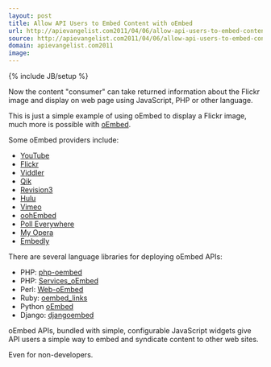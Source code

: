 ```yaml
---
layout: post
title: Allow API Users to Embed Content with oEmbed
url: http://apievangelist.com2011/04/06/allow-api-users-to-embed-content-with-oembed/
source: http://apievangelist.com2011/04/06/allow-api-users-to-embed-content-with-oembed/
domain: apievangelist.com2011
image: 
---
```

{% include JB/setup %}
<p></p>
<script src="https://gist.github.com/905187.js?file=oEmbed%20Return%20Example"></script><p></p>
Now the content "consumer" can take returned information about the Flickr image and display on web page using JavaScript, PHP or other language.<p></p>
This is just a simple example of using oEmbed to display a Flickr image, much more is possible with <a title="oEmbed" href="http://woorkup.com/2010/01/16/emerging-techniques-every-web-developer-should-know/">oEmbed</a>.<p></p>
Some oEmbed providers include:<img src="http://kinlane-productions.s3.amazonaws.com/oembed/oEmbed.jpg" alt="" align="right" />
<ul class="mainlist">
	<li><a title="Youtube" href="http://www.youtube.com/">YouTube</a></li>
	<li><a title="Flickr" href="http://www.flickr.com/">Flickr</a></li>
	<li><a title="Viddler" href="http://www.viddler.com/">Viddler</a></li>
	<li><a title="Qik" href="http://qik.com/">Qik</a></li>
	<li><a title="Revision3" href="http://revision3.com/">Revision3</a></li>
	<li><a title="Hulu" href="http://www.hulu.com/">Hulu</a></li>
	<li><a title="Vimeo" href="http://vimeo.com/">Vimeo</a></li>
	<li><a title="oohEmbed" href="http://oohembed.com/">oohEmbed</a></li>
	<li><a title="Poll Everywhere" href="http://www.polleverywhere.com/">Poll Everywhere</a></li>
	<li><a title="My Opera" href="http://my.opera.com/">My Opera</a></li>
	<li><a title="Embedly" href="http://api.embed.ly">Embedly</a></li>
</ul>
There are several language libraries for deploying oEmbed APIs:
<ul class="mainlist">
	<li>PHP: <a title="php-oembed" href="http://code.google.com/p/php-oembed/">php-oembed</a></li>
	<li>PHP: <a title="Services-oEmbed" href="http://pear.php.net/package/Services_oEmbed">Services_oEmbed</a></li>
	<li>Perl: <a title="Web-oEmbed" href="http://search.cpan.org/~miyagawa/Web-oEmbed/">Web-oEmbed</a></li>
	<li>Ruby: <a title="oembed_links" href="http://github.com/netshade/oembed_links">oembed_links</a></li>
	<li>Python <a title="oEmbed" href="http://code.google.com/p/python-oembed/">oEmbed</a></li>
	<li>Django: <a title="djangoembed" href="http://github.com/worldcompany/djangoembed">djangoembed</a></li>
</ul>
oEmbed APIs, bundled with simple, configurable JavaScript widgets give API users a simple way to embed and syndicate content to other web sites.<p></p>
Even for non-developers.
